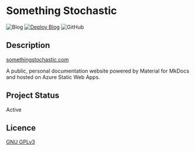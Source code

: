 # Something Stochastic

![Blog](https://img.shields.io/website?down_color=red&down_message=offline&label=somethingstochastic.com&up_color=blue&up_message=online&url=https%3A%2F%2Fsomethingstochastic.com%2F)
[![Deploy Blog](https://github.com/DAKiersz/something-stochastic/actions/workflows/release.yml/badge.svg?branch=main)](https://github.com/DAKiersz/something-stochastic/actions/workflows/release.yml) 
![GitHub](https://img.shields.io/github/license/DAKiersz/something-stochastic)

## Description

[somethingstochastic.com](https://somethingstochastic.com/)

A public, personal documentation website powered by Material for MkDocs and hosted on Azure Static Web Apps.

## Project Status 

Active

## Licence

[GNU GPLv3](https://www.gnu.org/licenses/gpl-3.0.en.html)